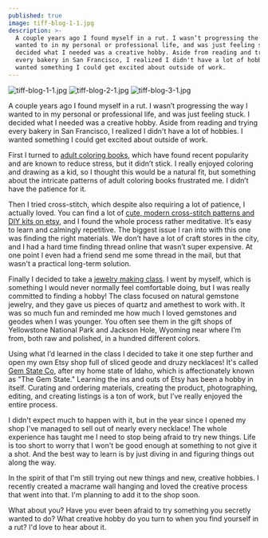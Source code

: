 ```yaml
---
published: true
image: tiff-blog-1-1.jpg
description: >-
  A couple years ago I found myself in a rut. I wasn’t progressing the way I
  wanted to in my personal or professional life, and was just feeling stuck. I
  decided what I needed was a creative hobby. Aside from reading and trying
  every bakery in San Francisco, I realized I didn't have a lot of hobbies. I
  wanted something I could get excited about outside of work.
---
```

![tiff-blog-1-1.jpg]({{site.baseurl}}/img/tiff-blog-1-1.jpg)
![tiff-blog-2-1.jpg]({{site.baseurl}}/img/tiff-blog-2-1.jpg)
![tiff-blog-3-1.jpg]({{site.baseurl}}/img/tiff-blog-3-1.jpg)

A couple years ago I found myself in a rut. I wasn’t progressing the way I wanted to in my personal or professional life, and was just feeling stuck. I decided what I needed was a creative hobby. Aside from reading and trying every bakery in San Francisco, I realized I didn't have a lot of hobbies. I wanted something I could get excited about outside of work. 

First I turned to [adult coloring books](https://www.amazon.com/gp/product/1945710799/ref=as_li_qf_asin_il_tl?ie=UTF8&tag=redletterda04-20&creative=9325&linkCode=as2&creativeASIN=1945710799&linkId=3ac6311301303911d1a6c0eeb586f928), which have found recent popularity and are known to reduce stress, but it didn’t stick. I really enjoyed coloring and drawing as a kid, so I thought this would be a natural fit, but something about the intricate patterns of adult coloring books frustrated me. I didn’t have the patience for it. 

Then I tried cross-stitch, which despite also requiring a lot of patience, I actually loved. You can find a lot of [cute, modern cross-stitch patterns and DIY kits on etsy](https://www.etsy.com/listing/73305318/mermaid-cross-stitch-kit-diy-kit?ga_search_query=mermaid&ref=shop_items_search_2), and I found the whole process rather meditative. It’s easy to learn and calmingly repetitive. The biggest issue I ran into with this one was finding the right materials. We don’t have a lot of craft stores in the city, and I had a hard time finding thread online that wasn’t super expensive. At one point I even had a friend send me some thread in the mail, but that wasn't a practical long-term solution. 

Finally I decided to take a [jewelry making class](http://www.workshopsf.org/). I went by myself, which is something I would never normally feel comfortable doing, but I was really committed to finding a hobby! The class focused on natural gemstone jewelry, and they gave us pieces of quartz and amethest to work with. It was so much fun and reminded me how much I loved gemstones and geodes when I was younger. You often see them in the gift shops of Yellowstone National Park and Jackson Hole, Wyoming near where I’m from, both raw and polished, in a hundred different colors. 

Using what I’d learned in the class I decided to take it one step further and open my own Etsy shop full of sliced geode and druzy necklaces! It's called [Gem State Co](https://www.etsy.com/shop/GemStateCo/), after my home state of Idaho, which is affectionately known as "The Gem State." Learning the ins and outs of Etsy has been a hobby in itself. Curating and ordering materials, creating the product, photographing, editing, and creating listings is a ton of work, but I’ve really enjoyed the entire process. 

I didn't expect much to happen with it, but in the year since I opened my shop I've managed to sell out of nearly every necklace! The whole experience has taught me I need to stop being afraid to try new things. Life is too short to worry that I won't be good enough at something to not give it a shot. And the best way to learn is by just diving in and figuring things out along the way. 

In the spirit of that I'm still trying out new things and new, creative hobbies. I recently created a macrame wall hanging and loved the creative process that went into that. I'm planning to add it to the shop soon. 

What about you? Have you ever been afraid to try something you secretly wanted to do? What creative hobby do you turn to when you find yourself in a rut?  I'd love to hear about it.

